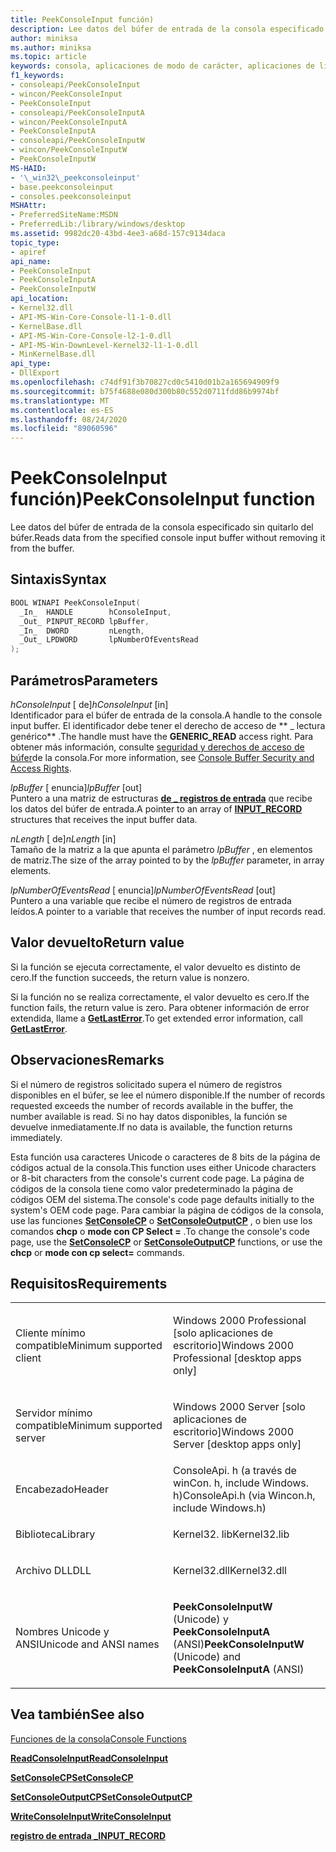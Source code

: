 ```yaml
---
title: PeekConsoleInput función)
description: Lee datos del búfer de entrada de la consola especificado sin quitarlo del búfer.
author: miniksa
ms.author: miniksa
ms.topic: article
keywords: consola, aplicaciones de modo de carácter, aplicaciones de línea de comandos, aplicaciones de terminal, API de consola
f1_keywords:
- consoleapi/PeekConsoleInput
- wincon/PeekConsoleInput
- PeekConsoleInput
- consoleapi/PeekConsoleInputA
- wincon/PeekConsoleInputA
- PeekConsoleInputA
- consoleapi/PeekConsoleInputW
- wincon/PeekConsoleInputW
- PeekConsoleInputW
MS-HAID:
- '\_win32\_peekconsoleinput'
- base.peekconsoleinput
- consoles.peekconsoleinput
MSHAttr:
- PreferredSiteName:MSDN
- PreferredLib:/library/windows/desktop
ms.assetid: 9982dc20-43bd-4ee3-a68d-157c9134daca
topic_type:
- apiref
api_name:
- PeekConsoleInput
- PeekConsoleInputA
- PeekConsoleInputW
api_location:
- Kernel32.dll
- API-MS-Win-Core-Console-l1-1-0.dll
- KernelBase.dll
- API-MS-Win-Core-Console-l2-1-0.dll
- API-MS-Win-DownLevel-Kernel32-l1-1-0.dll
- MinKernelBase.dll
api_type:
- DllExport
ms.openlocfilehash: c74df91f3b70827cd0c5410d01b2a165694909f9
ms.sourcegitcommit: b75f4688e080d300b80c552d0711fdd86b9974bf
ms.translationtype: MT
ms.contentlocale: es-ES
ms.lasthandoff: 08/24/2020
ms.locfileid: "89060596"
---
```

# <a name="peekconsoleinput-function"></a><span data-ttu-id="ca509-104">PeekConsoleInput función)</span><span class="sxs-lookup"><span data-stu-id="ca509-104">PeekConsoleInput function</span></span>


<span data-ttu-id="ca509-105">Lee datos del búfer de entrada de la consola especificado sin quitarlo del búfer.</span><span class="sxs-lookup"><span data-stu-id="ca509-105">Reads data from the specified console input buffer without removing it from the buffer.</span></span>

<a name="syntax"></a><span data-ttu-id="ca509-106">Sintaxis</span><span class="sxs-lookup"><span data-stu-id="ca509-106">Syntax</span></span>
------

```C
BOOL WINAPI PeekConsoleInput(
  _In_  HANDLE        hConsoleInput,
  _Out_ PINPUT_RECORD lpBuffer,
  _In_  DWORD         nLength,
  _Out_ LPDWORD       lpNumberOfEventsRead
);
```

<a name="parameters"></a><span data-ttu-id="ca509-107">Parámetros</span><span class="sxs-lookup"><span data-stu-id="ca509-107">Parameters</span></span>
----------

<span data-ttu-id="ca509-108">*hConsoleInput* \[ de\]</span><span class="sxs-lookup"><span data-stu-id="ca509-108">*hConsoleInput* \[in\]</span></span>  
<span data-ttu-id="ca509-109">Identificador para el búfer de entrada de la consola.</span><span class="sxs-lookup"><span data-stu-id="ca509-109">A handle to the console input buffer.</span></span> <span data-ttu-id="ca509-110">El identificador debe tener el derecho de acceso de \*\* \_ lectura genérico\*\* .</span><span class="sxs-lookup"><span data-stu-id="ca509-110">The handle must have the **GENERIC\_READ** access right.</span></span> <span data-ttu-id="ca509-111">Para obtener más información, consulte [seguridad y derechos de acceso de búfer](console-buffer-security-and-access-rights.md)de la consola.</span><span class="sxs-lookup"><span data-stu-id="ca509-111">For more information, see [Console Buffer Security and Access Rights](console-buffer-security-and-access-rights.md).</span></span>

<span data-ttu-id="ca509-112">*lpBuffer* \[ enuncia\]</span><span class="sxs-lookup"><span data-stu-id="ca509-112">*lpBuffer* \[out\]</span></span>  
<span data-ttu-id="ca509-113">Puntero a una matriz de estructuras [**de \_ registros de entrada**](input-record-str.md) que recibe los datos del búfer de entrada.</span><span class="sxs-lookup"><span data-stu-id="ca509-113">A pointer to an array of [**INPUT\_RECORD**](input-record-str.md) structures that receives the input buffer data.</span></span>

<span data-ttu-id="ca509-114">*nLength* \[ de\]</span><span class="sxs-lookup"><span data-stu-id="ca509-114">*nLength* \[in\]</span></span>  
<span data-ttu-id="ca509-115">Tamaño de la matriz a la que apunta el parámetro *lpBuffer* , en elementos de matriz.</span><span class="sxs-lookup"><span data-stu-id="ca509-115">The size of the array pointed to by the *lpBuffer* parameter, in array elements.</span></span>

<span data-ttu-id="ca509-116">*lpNumberOfEventsRead* \[ enuncia\]</span><span class="sxs-lookup"><span data-stu-id="ca509-116">*lpNumberOfEventsRead* \[out\]</span></span>  
<span data-ttu-id="ca509-117">Puntero a una variable que recibe el número de registros de entrada leídos.</span><span class="sxs-lookup"><span data-stu-id="ca509-117">A pointer to a variable that receives the number of input records read.</span></span>

<a name="return-value"></a><span data-ttu-id="ca509-118">Valor devuelto</span><span class="sxs-lookup"><span data-stu-id="ca509-118">Return value</span></span>
------------

<span data-ttu-id="ca509-119">Si la función se ejecuta correctamente, el valor devuelto es distinto de cero.</span><span class="sxs-lookup"><span data-stu-id="ca509-119">If the function succeeds, the return value is nonzero.</span></span>

<span data-ttu-id="ca509-120">Si la función no se realiza correctamente, el valor devuelto es cero.</span><span class="sxs-lookup"><span data-stu-id="ca509-120">If the function fails, the return value is zero.</span></span> <span data-ttu-id="ca509-121">Para obtener información de error extendida, llame a [**GetLastError**](https://msdn.microsoft.com/library/windows/desktop/ms679360).</span><span class="sxs-lookup"><span data-stu-id="ca509-121">To get extended error information, call [**GetLastError**](https://msdn.microsoft.com/library/windows/desktop/ms679360).</span></span>

<a name="remarks"></a><span data-ttu-id="ca509-122">Observaciones</span><span class="sxs-lookup"><span data-stu-id="ca509-122">Remarks</span></span>
-------

<span data-ttu-id="ca509-123">Si el número de registros solicitado supera el número de registros disponibles en el búfer, se lee el número disponible.</span><span class="sxs-lookup"><span data-stu-id="ca509-123">If the number of records requested exceeds the number of records available in the buffer, the number available is read.</span></span> <span data-ttu-id="ca509-124">Si no hay datos disponibles, la función se devuelve inmediatamente.</span><span class="sxs-lookup"><span data-stu-id="ca509-124">If no data is available, the function returns immediately.</span></span>

<span data-ttu-id="ca509-125">Esta función usa caracteres Unicode o caracteres de 8 bits de la página de códigos actual de la consola.</span><span class="sxs-lookup"><span data-stu-id="ca509-125">This function uses either Unicode characters or 8-bit characters from the console's current code page.</span></span> <span data-ttu-id="ca509-126">La página de códigos de la consola tiene como valor predeterminado la página de códigos OEM del sistema.</span><span class="sxs-lookup"><span data-stu-id="ca509-126">The console's code page defaults initially to the system's OEM code page.</span></span> <span data-ttu-id="ca509-127">Para cambiar la página de códigos de la consola, use las funciones [**SetConsoleCP**](setconsolecp.md) o [**SetConsoleOutputCP**](setconsoleoutputcp.md) , o bien use los comandos **chcp** o **mode con CP Select =** .</span><span class="sxs-lookup"><span data-stu-id="ca509-127">To change the console's code page, use the [**SetConsoleCP**](setconsolecp.md) or [**SetConsoleOutputCP**](setconsoleoutputcp.md) functions, or use the **chcp** or **mode con cp select=** commands.</span></span>

<a name="requirements"></a><span data-ttu-id="ca509-128">Requisitos</span><span class="sxs-lookup"><span data-stu-id="ca509-128">Requirements</span></span>
------------

<table>
<colgroup>
<col width="50%" />
<col width="50%" />
</colgroup>
<tbody>
<tr class="odd">
<td><p><span data-ttu-id="ca509-129">Cliente mínimo compatible</span><span class="sxs-lookup"><span data-stu-id="ca509-129">Minimum supported client</span></span></p></td>
<td><p><span data-ttu-id="ca509-130">Windows 2000 Professional [solo aplicaciones de escritorio]</span><span class="sxs-lookup"><span data-stu-id="ca509-130">Windows 2000 Professional [desktop apps only]</span></span></p></td>
</tr>
<tr class="even">
<td><p><span data-ttu-id="ca509-131">Servidor mínimo compatible</span><span class="sxs-lookup"><span data-stu-id="ca509-131">Minimum supported server</span></span></p></td>
<td><p><span data-ttu-id="ca509-132">Windows 2000 Server [solo aplicaciones de escritorio]</span><span class="sxs-lookup"><span data-stu-id="ca509-132">Windows 2000 Server [desktop apps only]</span></span></p></td>
</tr>
<tr class="odd">
<td><p><span data-ttu-id="ca509-133">Encabezado</span><span class="sxs-lookup"><span data-stu-id="ca509-133">Header</span></span></p></td>
<td><span data-ttu-id="ca509-134">ConsoleApi. h (a través de winCon. h, include Windows. h)</span><span class="sxs-lookup"><span data-stu-id="ca509-134">ConsoleApi.h (via Wincon.h, include Windows.h)</span></span></td>
</tr>
<tr class="even">
<td><p><span data-ttu-id="ca509-135">Biblioteca</span><span class="sxs-lookup"><span data-stu-id="ca509-135">Library</span></span></p></td>
<td><span data-ttu-id="ca509-136">Kernel32. lib</span><span class="sxs-lookup"><span data-stu-id="ca509-136">Kernel32.lib</span></span></td>
</tr>
<tr class="odd">
<td><p><span data-ttu-id="ca509-137">Archivo DLL</span><span class="sxs-lookup"><span data-stu-id="ca509-137">DLL</span></span></p></td>
<td><span data-ttu-id="ca509-138">Kernel32.dll</span><span class="sxs-lookup"><span data-stu-id="ca509-138">Kernel32.dll</span></span></td>
</tr>
<tr class="even">
<td><p><span data-ttu-id="ca509-139">Nombres Unicode y ANSI</span><span class="sxs-lookup"><span data-stu-id="ca509-139">Unicode and ANSI names</span></span></p></td>
<td><p><span data-ttu-id="ca509-140"><strong>PeekConsoleInputW</strong> (Unicode) y <strong>PeekConsoleInputA</strong> (ANSI)</span><span class="sxs-lookup"><span data-stu-id="ca509-140"><strong>PeekConsoleInputW</strong> (Unicode) and <strong>PeekConsoleInputA</strong> (ANSI)</span></span></p></td>
</tr>
<tr class="odd">
</tr>
<tr class="even">
</tr>
<tr class="odd">
</tr>
<tr class="even">
</tr>
</tbody>
</table>

## <a name="span-idsee_alsospansee-also"></a><span data-ttu-id="ca509-141"><span id="see_also"></span>Vea también</span><span class="sxs-lookup"><span data-stu-id="ca509-141"><span id="see_also"></span>See also</span></span>


[<span data-ttu-id="ca509-142">Funciones de la consola</span><span class="sxs-lookup"><span data-stu-id="ca509-142">Console Functions</span></span>](console-functions.md)

[<span data-ttu-id="ca509-143">**ReadConsoleInput**</span><span class="sxs-lookup"><span data-stu-id="ca509-143">**ReadConsoleInput**</span></span>](readconsoleinput.md)

[<span data-ttu-id="ca509-144">**SetConsoleCP**</span><span class="sxs-lookup"><span data-stu-id="ca509-144">**SetConsoleCP**</span></span>](setconsolecp.md)

[<span data-ttu-id="ca509-145">**SetConsoleOutputCP**</span><span class="sxs-lookup"><span data-stu-id="ca509-145">**SetConsoleOutputCP**</span></span>](setconsoleoutputcp.md)

[<span data-ttu-id="ca509-146">**WriteConsoleInput**</span><span class="sxs-lookup"><span data-stu-id="ca509-146">**WriteConsoleInput**</span></span>](writeconsoleinput.md)

[<span data-ttu-id="ca509-147">**registro de entrada \_**</span><span class="sxs-lookup"><span data-stu-id="ca509-147">**INPUT\_RECORD**</span></span>](input-record-str.md)

 

 




